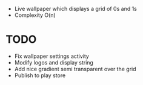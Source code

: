 + Live wallpaper which displays a grid of 0s and 1s 
+ Complexity O(n)


# TODO
+ Fix wallpaper settings activity
+ Modify logos and display string
+ Add nice gradient semi transparent over the grid
+ Publish to play store
